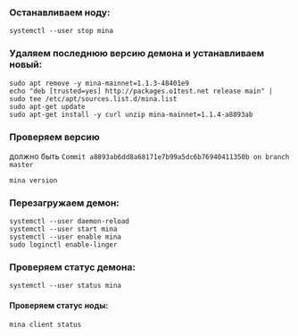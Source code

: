 ### Останавливаем ноду:
    systemctl --user stop mina

### Удаляем последнюю версию демона и устанавливаем новый:
    sudo apt remove -y mina-mainnet=1.1.3-48401e9
    echo "deb [trusted=yes] http://packages.o1test.net release main" | sudo tee /etc/apt/sources.list.d/mina.list
    sudo apt-get update
    sudo apt-get install -y curl unzip mina-mainnet=1.1.4-a8893ab

### Проверяем версию 
должно быть `Commit a8893ab6dd8a68171e7b99a5dc6b76940411350b on branch master`

    mina version

### Перезагружаем демон:
    systemctl --user daemon-reload
    systemctl --user start mina
    systemctl --user enable mina
    sudo loginctl enable-linger

### Проверяем статус демона:
    systemctl --user status mina

#### Проверяем статус ноды:
    mina client status
